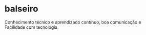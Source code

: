 # balseiro
Conhecimento técnico e aprendizado contínuo, boa comunicação e Facilidade com tecnologia.
